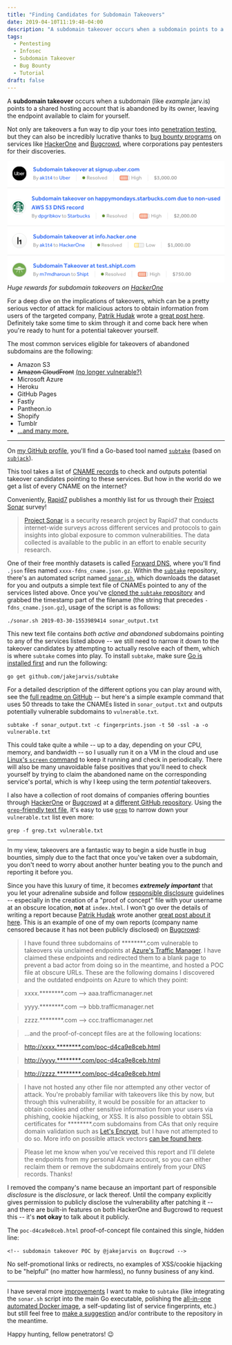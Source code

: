 ```yaml
---
title: "Finding Candidates for Subdomain Takeovers"
date: 2019-04-10T11:19:48-04:00
description: "A subdomain takeover occurs when a subdomain points to a shared hosting account that is abandoned by its owner, leaving the endpoint available to claim for yourself."
tags:
  - Pentesting
  - Infosec
  - Subdomain Takeover
  - Bug Bounty
  - Tutorial
draft: false
---
```


A **subdomain takeover** occurs when a subdomain (like *example*.jarv.is) points to a shared hosting account that is abandoned by its owner, leaving the endpoint available to claim for yourself.

Not only are takeovers a fun way to dip your toes into [penetration testing](https://www.cloudflare.com/learning/security/glossary/what-is-penetration-testing/), but they can also be incredibly lucrative thanks to [bug bounty programs](https://en.wikipedia.org/wiki/Bug_bounty_program) on services like [HackerOne](https://hackerone.com/hacktivity?order_direction=DESC&order_field=popular&filter=type%3Aall&querystring=subdomain%20takeover) and [Bugcrowd](https://bugcrowd.com/programs), where corporations pay pentesters for their discoveries.

![Huge rewards for subdomain takeovers on HackerOne](images/hackerone-2.png)
*Huge rewards for subdomain takeovers on [HackerOne](https://hackerone.com/hacktivity?order_direction=DESC&order_field=popular&filter=type%3Aall&querystring=subdomain%20takeover)*

For a deep dive on the implications of takeovers, which can be a pretty serious vector of attack for malicious actors to obtain information from users of the targeted company, [Patrik Hudak](https://twitter.com/0xpatrik) wrote a [great post here](https://0xpatrik.com/subdomain-takeover/). Definitely take some time to skim through it and come back here when you're ready to hunt for a potential takeover yourself.

The most common services eligible for takeovers of abandoned subdomains are the following:

- Amazon S3
- ~~Amazon CloudFront~~ [(no longer vulnerable?)](https://github.com/EdOverflow/can-i-take-over-xyz/issues/29)
- Microsoft Azure
- Heroku
- GitHub Pages
- Fastly
- Pantheon.io
- Shopify
- Tumblr
- [...and many more.](https://github.com/EdOverflow/can-i-take-over-xyz#all-entries)

---

On [my GitHub profile](https://github.com/jakejarvis/), you'll find a Go-based tool named [`subtake`](https://github.com/jakejarvis/subtake) (based on [`subjack`](https://github.com/haccer/subjack)).

This tool takes a list of [CNAME records](https://support.dnsimple.com/articles/cname-record/) to check and outputs potential takeover candidates pointing to these services. But how in the world do we get a list of every CNAME on the internet?

Conveniently, [Rapid7](https://www.rapid7.com/) publishes a monthly list for us through their [Project Sonar](https://www.rapid7.com/research/project-sonar/) survey!

> [Project Sonar](https://opendata.rapid7.com/about/) is a security research project by Rapid7 that conducts internet-wide surveys across different services and protocols to gain insights into global exposure to common vulnerabilities. The data collected is available to the public in an effort to enable security research.

One of their free monthly datasets is called [Forward DNS](https://opendata.rapid7.com/sonar.fdns_v2/), where you'll find `.json` files named `xxxx-fdns_cname.json.gz`. Within the [`subtake`](https://github.com/jakejarvis/subtake) repository, there's an automated script named [`sonar.sh`](https://github.com/jakejarvis/subtake/blob/master/sonar.sh), which downloads the dataset for you and outputs a simple text file of CNAMEs pointed to any of the services listed above. Once you've [cloned the `subtake` repository](https://github.com/jakejarvis/subtake) and grabbed the timestamp part of the filename (the string that precedes `-fdns_cname.json.gz`), usage of the script is as follows:

```
./sonar.sh 2019-03-30-1553989414 sonar_output.txt
```

This new text file contains *both active and abandoned* subdomains pointing to any of the services listed above -- we still need to narrow it down to the takeover candidates by attempting to actually resolve each of them, which is where `subtake` comes into play. To install `subtake`, make sure [Go is installed first](https://golang.org/doc/install#install) and run the following:

```
go get github.com/jakejarvis/subtake
```

For a detailed description of the different options you can play around with, see the [full readme on GitHub](https://github.com/jakejarvis/subtake#usage) -- but here's a simple example command that uses 50 threads to take the CNAMEs listed in `sonar_output.txt` and outputs potentially vulnerable subdomains to `vulnerable.txt`.

```
subtake -f sonar_output.txt -c fingerprints.json -t 50 -ssl -a -o vulnerable.txt
```

This could take quite a while -- up to a day, depending on your CPU, memory, and bandwidth -- so I usually run it on a VM in the cloud and use [Linux's `screen` command](https://www.howtoforge.com/linux_screen) to keep it running and check in periodically. There will also be many unavoidable false positives that you'll need to check yourself by trying to claim the abandoned name on the corresponding service's portal, which is why I keep using the term *potential* takeovers. 

I also have a collection of root domains of companies offering bounties through [HackerOne](https://hackerone.com/directory/) or [Bugcrowd](https://bugcrowd.com/programs) at a [different GitHub repository](https://github.com/jakejarvis/bounty-domains/). Using the [`grep`-friendly text file](https://github.com/jakejarvis/bounty-domains/blob/master/grep.txt), it's easy to use [`grep`](http://man7.org/linux/man-pages/man1/grep.1.html) to narrow down your `vulnerable.txt` list even more:

```
grep -f grep.txt vulnerable.txt
```

---

In my view, takeovers are a fantastic way to begin a side hustle in bug bounties, simply due to the fact that once you've taken over a subdomain, you don't need to worry about another hunter beating you to the punch and reporting it before you.

Since you have this luxury of time, it becomes ***extremely important*** that you let your adrenaline subside and follow [responsible disclosure](https://www.bugcrowd.com/resource/what-is-responsible-disclosure/) guidelines -- especially in the creation of a "proof of concept" file with your username at an obscure location, **not** at `index.html`. I won't go over the details of writing a report because [Patrik Hudak](https://twitter.com/0xpatrik) wrote another [great post about it here](https://0xpatrik.com/takeover-proofs/). This is an example of one of my own reports (company name censored because it has not been publicly disclosed) on [Bugcrowd](https://bugcrowd.com/programs):


> I have found three subdomains of ********.com vulnerable to takeovers via unclaimed endpoints at [Azure's Traffic Manager](https://azure.microsoft.com/en-us/services/traffic-manager/). I have claimed these endpoints and redirected them to a blank page to prevent a bad actor from doing so in the meantime, and hosted a POC file at obscure URLs. These are the following domains I discovered and the outdated endpoints on Azure to which they point:

> xxxx.********.com --> aaa.trafficmanager.net

> yyyy.********.com --> bbb.trafficmanager.net

> zzzz.********.com --> ccc.trafficmanager.net

> ...and the proof-of-concept files are at the following locations:

> [http://xxxx.********.com/poc-d4ca9e8ceb.html](#)

> [http://yyyy.********.com/poc-d4ca9e8ceb.html](#)

> [http://zzzz.********.com/poc-d4ca9e8ceb.html](#)

> I have not hosted any other file nor attempted any other vector of attack. You're probably familiar with takeovers like this by now, but through this vulnerability, it would be possible for an attacker to obtain cookies and other sensitive information from your users via phishing, cookie hijacking, or XSS. It is also possible to obtain SSL certificates for ********.com subdomains from CAs that only require domain validation such as [Let's Encrypt](https://letsencrypt.org/how-it-works/), but I have not attempted to do so. More info on possible attack vectors [can be found here](https://0xpatrik.com/subdomain-takeover/).

> Please let me know when you've received this report and I'll delete the endpoints from my personal Azure account, so you can either reclaim them or remove the subdomains entirely from your DNS records. Thanks!


I removed the company's name because an important part of responsible *disclosure* is the *disclosure*, or lack thereof. Until the company explicitly gives permission to publicly disclose the vulnerability after patching it -- and there are built-in features on both HackerOne and Bugcrowd to request this -- it's **not okay** to talk about it publicly.

The `poc-d4ca9e8ceb.html` proof-of-concept file contained this single, hidden line:

```
<!-- subdomain takeover POC by @jakejarvis on Bugcrowd -->
```

No self-promotional links or redirects, no examples of XSS/cookie hijacking to be "helpful" (no matter how harmless), no funny business of any kind.

---

I have several more [improvements](https://github.com/jakejarvis/subtake#to-do) I want to make to `subtake` (like integrating the `sonar.sh` script into the main Go executable, polishing the [all-in-one automated Docker image](https://hub.docker.com/r/jakejarvis/subtake), a self-updating list of service fingerprints, etc.) but still feel free to [make a suggestion](https://github.com/jakejarvis/subtake/issues) and/or contribute to the repository in the meantime.

Happy hunting, fellow penetrators! 😉